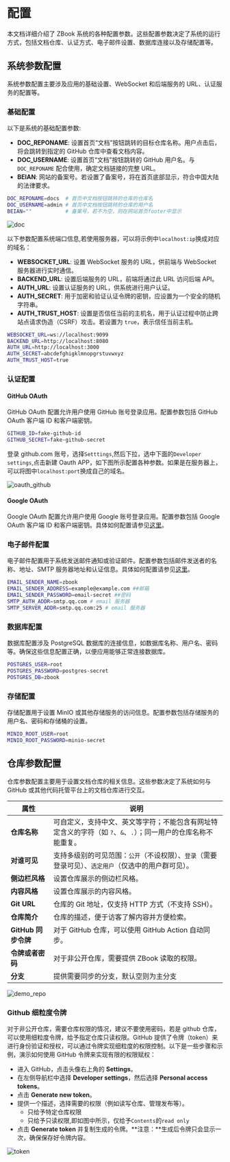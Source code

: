 # 配置

本文档详细介绍了 ZBook 系统的各种配置参数。这些配置参数决定了系统的运行方式，包括文档仓库、认证方式、电子邮件设置、数据库连接以及存储配置等。

## 系统参数配置

系统参数配置主要涉及应用的基础设置、WebSocket 和后端服务的 URL、认证服务的配置等。

### 基础配置

以下是系统的基础配置参数:

- **DOC_REPONAME**: 设置首页“文档”按钮跳转的目标仓库名称。用户点击后，将会跳转到指定的 GitHub 仓库中查看文档内容。
- **DOC_USERNAME**: 设置首页“文档”按钮跳转的 GitHub 用户名。与 `DOC_REPONAME` 配合使用，确定文档链接的完整 URL。
- **BEIAN**: 网站的备案号。若设置了备案号，将在首页底部显示，符合中国大陆的法律要求。

```bash
DOC_REPONAME=docs  # 首页中文档按钮跳转的仓库的仓库名
DOC_USERNAME=admin # 首页中文档按钮跳转的仓库的用户名
BEIAN=""           # 备案号，若不为空，则在网站首页footer中显示
```

![doc](./assets/doc.gif)

以下参数配置系统端口信息,若使用服务器，可以将示例中`localhost:ip`换成对应的域名：

- **WEBSOCKET_URL**: 设置 WebSocket 服务的 URL，供前端与 WebSocket 服务器进行实时通信。
- **BACKEND_URL**: 设置后端服务的 URL，前端将通过此 URL 访问后端 API。
- **AUTH_URL**: 设置认证服务的 URL，供系统进行用户认证。
- **AUTH_SECRET**: 用于加密和验证认证令牌的密钥，应设置为一个安全的随机字符串。
- **AUTH_TRUST_HOST**: 设置是否信任当前的主机名，用于认证过程中防止跨站点请求伪造（CSRF）攻击。若设置为 `true`，表示信任当前主机。

```bash
WEBSOCKET_URL=ws://localhost:9099
BACKEND_URL=http://localhost:8080
AUTH_URL=http://localhost:3000
AUTH_SECRET=abcdefghigklmnopgrstuvwxyz
AUTH_TRUST_HOST=true
```

### 认证配置

#### GitHub OAuth

GitHub OAuth 配置允许用户使用 GitHub 账号登录应用。配置参数包括 GitHub OAuth 客户端 ID 和客户端密钥。

```bash
GITHUB_ID=fake-github-id
GITHUB_SECRET=fake-github-secret
```

登录 github.com 账号，选择`Setttings`,然后下拉，选中下面的`Developer settings`,点击新建 Oauth APP，如下图所示配置各种参数。如果是在服务器上，可以将图中`localhost:port`换成自己的域名。

![oauth_github](./assets/oauth_github.gif)

#### Google OAuth

Google OAuth 配置允许用户使用 Google 账号登录应用。配置参数包括 Google OAuth 客户端 ID 和客户端密钥。具体如何配置请参见[这里](https://medium.com/@tony.infisical/guide-to-using-oauth-2-0-to-access-google-apis-dead94d6866d)。

### 电子邮件配置

电子邮件配置用于系统发送邮件通知或验证邮件。配置参数包括邮件发送者的名称、地址、SMTP 服务器地址和认证信息。具体如何配置请参见[这里](https://mailtrap.io/blog/gmail-smtp/)。

```bash
EMAIL_SENDER_NAME=zbook
EMAIL_SENDER_ADDRESS=example@example.com ##邮箱
EMAIL_SENDER_PASSWORD=email-secret ##密码
SMTP_AUTH_ADDR=smtp.qq.com # email 服务器
SMTP_SERVER_ADDR=smtp.qq.com:25 # email 服务器
```

### 数据库配置

数据库配置涉及 PostgreSQL 数据库的连接信息，如数据库名称、用户名、密码等。确保这些信息配置正确，以便应用能够正常连接数据库。

```bash
POSTGRES_USER=root
POSTGRES_PASSWORD=postgres-secret
POSTGRES_DB=zbook
```

### 存储配置

存储配置用于设置 MinIO 或其他存储服务的访问信息。配置参数包括存储服务的用户名、密码和存储桶的设置。

```bash
MINIO_ROOT_USER=root
MINIO_ROOT_PASSWORD=minio-secret
```

## 仓库参数配置

仓库参数配置主要用于设置文档仓库的相关信息。这些参数决定了系统如何与 GitHub 或其他代码托管平台上的文档仓库进行交互。

| **属性**            | **说明**                                                                                                       |
| ------------------- | -------------------------------------------------------------------------------------------------------------- |
| **仓库名称**        | 可自定义，支持中文、英文等字符；不能包含有网址特定含义的字符（如 `?`、`&`、`.`）；同一用户的仓库名称不能重复。 |
| **对谁可见**        | 支持多级别的可见范围：`公开`（不设权限）、`登录`（需要登录可见）、`选定用户`（仅选中的用户群可见）。           |
| **侧边栏风格**      | 设置仓库展示的侧边栏风格。                                                                                     |
| **内容风格**        | 设置仓库展示的内容风格。                                                                                       |
| **Git URL**         | 仓库的 Git 地址，仅支持 HTTP 方式（不支持 SSH）。                                                              |
| **仓库简介**        | 仓库的描述，便于访客了解内容并方便检索。                                                                       |
| **GitHub 同步令牌** | 对于 GitHub 仓库，可以使用 GitHub Action 自动同步。                                                            |
| **令牌或者密码**    | 对于非公开仓库，需要提供 ZBook 读取的权限。                                                                    |
| **分支**    | 提供需要同步的分支，默认空则为主分支                                                                  |

![demo_repo](./assets/demo_repo.png)

### Github 细粒度令牌

对于非公开仓库，需要仓库权限的情况，建议不要使用密码，若是 github 仓库，可以使用细粒度令牌，给予指定仓库只读权限。GitHub 提供了令牌（token）来进行身份验证和授权，可以通过令牌实现细粒度的权限控制。以下是一些步骤和示例，演示如何使用 GitHub 令牌来实现有限的权限赋权：

- 进入 GitHub，点击头像右上角的 **Settings**。
- 在左侧导航栏中选择 **Developer settings**，然后选择 **Personal access tokens**。
- 点击 **Generate new token**。
- 提供一个描述，选择需要的权限（例如读写仓库、管理发布等）。
  - 只给予特定仓库权限
  - 只给予只读权限,即如图中所示，仅给予`Contents`的`read only`
- 点击 **Generate token** 并复制生成的令牌。**注意：**生成后令牌只会显示一次，确保保存好令牌内容。

![token](./assets/token.gif)
